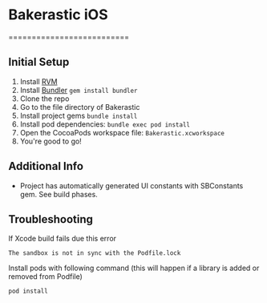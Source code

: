 # Bakerastic iOS
==========================

## Initial Setup ##

1. Install [RVM](https://rvm.io/)
2. Install [Bundler](http://bundler.io/) `gem install bundler`
3. Clone the repo
4. Go to the file directory of Bakerastic
5. Install project gems `bundle install`
6. Install pod dependencies: `bundle exec pod install`
7. Open the CocoaPods workspace file: `Bakerastic.xcworkspace`
8. You're good to go! 

## Additional Info ##
- Project has automatically generated UI constants with SBConstants gem. See build phases.


## Troubleshooting ##
If Xcode build fails due this error
```
The sandbox is not in sync with the Podfile.lock
```

Install pods with following command (this will happen if a library is added or removed from Podfile)
```
pod install
```
